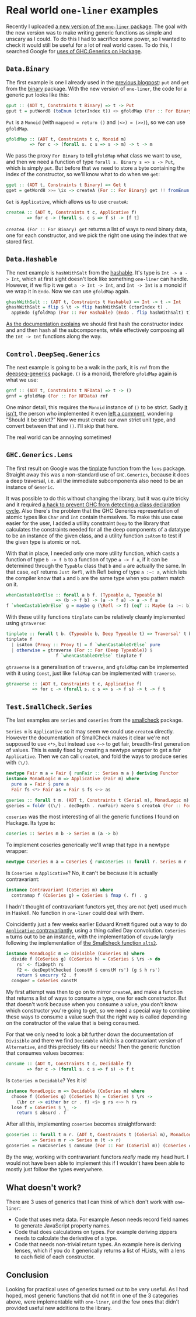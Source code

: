 Real world `one-liner` examples
===============================

Recently I uploaded [a new version of the `one-liner` package][0]. The goal
with the new version was to make writing generic functions as simple and
unscary as I could. To do this I had to sacrifice some power, so I wanted to
check it would still be useful for a lot of real world cases.
To do this, I searched Google for [uses of GHC.Generics on Hackage][1].

`Data.Binary`
------------------
The first example is one I already used in the [previous blogpost][4]:
`put` and `get` from the [binary][3] package.
With the new version of `one-liner`, the code for a generic `put` looks like this:

```haskell
gput :: (ADT t, Constraints t Binary) => t -> Put
gput t = putWord8 (toEnum (ctorIndex t)) <> gfoldMap (For :: For Binary) put t
```

`Put` is a `Monoid` (with `mappend = return ()` and `(<>) = (>>)`), so we can
use `gfoldMap`.

```haskell
gfoldMap :: (ADT t, Constraints t c, Monoid m)
         => for c -> (forall s. c s => s -> m) -> t -> m
```

We pass the proxy `For Binary` to tell `gfoldMap` what class we want to use,
and then we need a function of type `forall s. Binary s => s -> Put`,
which is simply `put`. But before that we need to store a byte containing
the index of the constructor, so we'll know what to do when we `get`:

```haskell
gget :: (ADT t, Constraints t Binary) => Get t
gget = getWord8 >>= \ix -> createA (For :: For Binary) get !! fromEnum ix
```

`Get` is `Applicative`, which allows us to use `createA`:

```haskell
createA :: (ADT t, Constraints t c, Applicative f)
        => for c -> (forall s. c s => f s) -> [f t]
```

`createA (For :: For Binary) get` returns a list of ways to read binary data,
one for each constructor, and we pick the right one using the index
that we stored first.

`Data.Hashable`
---------------

The next example is `hashWithSalt` from the [hashable][5]. It's type is
`Int -> a -> Int`, which at first sight doesn't look like something `one-liner`
can handle. However, if we flip it we get `a -> Int -> Int`, and `Int -> Int` is
a monoid if we wrap it in `Endo`. Now we can use `gfoldMap` again.

```haskell
ghashWithSalt :: (ADT t, Constraints t Hashable) => Int -> t -> Int
ghashWithSalt = flip $ \t -> flip hashWithSalt (ctorIndex t) .
  appEndo (gfoldMap (For :: For Hashable) (Endo . flip hashWithSalt) t)
```

[As the documentation explains][6] we should first hash the constructor index
and and then hash all the subcomponents, while effectively composing all the
`Int -> Int` functions along the way.

`Control.DeepSeq.Generics`
--------------------------

The next example is going to be a walk in the park, it is `rnf` from the
[deepseq-generics][7] package. `()` is a monoid, therefore `gfoldMap`
again is what we use:

```haskell
grnf :: (ADT t, Constraints t NFData) => t -> ()
grnf = gfoldMap (For :: For NFData) rnf
```

One minor detail, this requires the `Monoid` instance of `()` to be strict.
Sadly [it isn't][8], the person who implemented it even [left a comment][8],
wondering “Should it be strict?”
Now we must create our own strict unit type,
and convert between that and `()`. I'll skip that here.

The real world can be annoying sometimes!

`GHC.Generics.Lens`
-------------------

The first result on Google was the [tinplate][2] function from the `lens` package.
Straight away this was a non-standard use of `GHC.Generics`, because it does
a deep traversal, i.e. all the immediate subcomponents also need to be an instance
of `Generic`.

It was possible to do this without changing the library, but it was quite tricky
and it required [a hack to prevent GHC from detecting a class declaration cycle][9].
Also there's the problem that the GHC Generics representation of atomic types
like `Char` and `Int` contain themselves.
To make this use case easier for the user, I added a utility constraint `Deep`
to the library that calculates
the constraints needed for all the deep components of a datatype to be an
instance of the given class, and a utility function `isAtom` to test if the
given type is atomic or not.

With that in place, I needed only one more utility function, which casts
a function of type `b -> f b` to a function of type `a -> f a`, if it can be
determined through the `Typable` class that `b` and `a` are actually the same.
In that case, `eqT` returns `Just Refl`, with Refl being of type `a :~: a`,
which lets the compiler know that `a` and `b` are the same type when you
pattern match on it.

```haskell
whenCastableOrElse :: forall a b f. (Typeable a, Typeable b)
                   => (b -> f b) -> (a -> f a) -> a -> f a
f `whenCastableOrElse` g = maybe g (\Refl -> f) (eqT :: Maybe (a :~: b))
```

With these utility functions `tinplate` can be relatively cleanly implemented
using `gtraverse`:

```haskell
tinplate :: forall t b. (Typeable b, Deep Typeable t) => Traversal' t b
tinplate f
  | isAtom (Proxy :: Proxy t) = f `whenCastableOrElse` pure
  | otherwise = gtraverse (For :: For (Deep Typeable)) $
                   f `whenCastableOrElse` tinplate f
```

`gtraverse` is a generalisation of `traverse`, and `gfoldMap` can be
implemented with it using `Const`, just like `foldMap` can be
implemented with `traverse`.

```haskell
gtraverse :: (ADT t, Constraints t c, Applicative f)
          => for c -> (forall s. c s => s -> f s) -> t -> f t
```

`Test.SmallCheck.Series`
------------------------

The last examples are `series` and `coseries` from the [smallcheck][10] package.

`Series m` is `Applicative` so it may seem we could use `createA` directly.
However the documentation of SmallCheck makes it clear we're not supposed to
use `<*>`, but instead use `<~>` to get fair, breadth-first generation of values.
This is easily fixed by creating a newtype wrapper to get a fair `Applicative`.
Then we can call `createA`, and fold the ways to produce series with `(\/)`.

```haskell
newtype Fair m a = Fair { runFair :: Series m a } deriving Functor
instance MonadLogic m => Applicative (Fair m) where
  pure a = Fair $ pure a
  Fair fs <*> Fair as = Fair $ fs <~> as

gseries :: forall t m. (ADT t, Constraints t (Serial m), MonadLogic m) => Series m t
gseries = foldr ((\/) . decDepth . runFair) mzero $ createA (For :: For (Serial m)) (Fair series)
```

`coseries` was the most interesting of all the generic functions I found on
Hackage. Its type is:

```haskell
coseries :: Series m b -> Series m (a -> b)
```

To implement coseries generically we'll wrap that type in a newtype wrapper:

```haskell
newtype CoSeries m a = CoSeries { runCoSeries :: forall r. Series m r -> Series m (a -> r) }
```

Is `Coseries m` `Applicative`? No, it can't be because it is
actually contravariant:

```haskell
instance Contravariant (CoSeries m) where
  contramap f (CoSeries g) = CoSeries $ fmap (. f) . g
```

I hadn't thought of contravariant functors yet, they are not (yet) used much
in Haskell. No function in `one-liner` could deal with them.

Coincidently just a few weeks earlier Edward Kmett figured out a way
to do [`Applicative` contravariantly][11], using a thing called Day convolution.
`CoSeries m` turns out to be an instance, with the implementation of `divide`
largly following the implementation of [the Smallcheck function `alts2`][12].

```haskell
instance MonadLogic m => Divisible (CoSeries m) where
  divide f (CoSeries g) (CoSeries h) = CoSeries $ \rs -> do
    rs' <- fixDepth rs
    f2 <- decDepthChecked (constM $ constM rs') (g $ h rs')
    return $ uncurry f2 . f
  conquer = CoSeries constM
```

My first attempt was then to go on to mirror `createA`, and make a function
that returns a list of ways to consume a type, one for each constructor.
But that doesn't work because when you consume a value, you don't know which
constructor you're going to get, so we need a special way to combine these ways
to consume a value such that the right way is called depending on the
constructor of the value that is being consumed.

For that we only need to look a bit further down the documentation of `Divisible`
and there we find `Decidable` which is a contravariant version of `Alternative`,
and this precisely fits our needs! Then the generic function that consumes
values becomes:

```haskell
consume :: (ADT t, Constraints t c, Decidable f)
        => for c -> (forall s. c s => f s) -> f t
```

Is `CoSeries m` `Decidable`? Yes it is!

```haskell
instance MonadLogic m => Decidable (CoSeries m) where
  choose f (CoSeries g) (CoSeries h) = CoSeries $ \rs ->
    (\br cr -> either br cr . f) <$> g rs <~> h rs
  lose f = CoSeries $ \_ ->
    return $ absurd . f
```

After all this, implementing `coseries` becomes straightforward:

```haskell
gcoseries :: forall t m r. (ADT t, Constraints t (CoSerial m), MonadLogic m)
          => Series m r -> Series m (t -> r)
gcoseries = runCoSeries $ consume (For :: For (CoSerial m)) (CoSeries coseries)
```

By the way, working with contravariant functors _really_ made my head hurt.
I would not have been able to implement this if I wouldn't have been able to
mostly just follow the types everywhere.

What doesn't work?
-----------------
There are 3 uses of generics that I can think of which don't work with `one-liner`:

- Code that uses meta data. For example Aeson needs record field names to generate
  JavaScript property names.
- Code that does calculations on types. For example deriving zippers needs to
  calculate the derivative of a type.
- Code that needs non-trivial return types. An example here is deriving lenses,
  which if you do it generically returns a list of HLists, with a lens to each
  field of each constructor.

Conclusion
----------
Looking for practical uses of generics turned out to be very useful. As I had
hoped, most generic functions that did not fit in one of the 3 categories above,
were implementable with `one-liner`, and the few ones that didn't provided useful
new additions to the library.


[0]: http://hackage.haskell.org/package/one-liner-0.5
[1]: https://www.google.se/search?q=%22import+GHC.Generics%22+site:hackage.haskell.org
[2]: http://hackage.haskell.org/package/lens-4.3.3/docs/Generics-Deriving-Lens.html#v:tinplate
[3]: http://hackage.haskell.org/package/binary-0.7.2.1/docs/Data-Binary.html
[4]: https://github.com/sjoerdvisscher/blog/blob/master/2012/2012-09-06%20constraint-based%20generics.md
[5]: http://hackage.haskell.org/package/hashable-1.2.2.0/docs/Data-Hashable.html
[6]: http://hackage.haskell.org/package/hashable-1.2.2.0/docs/Data-Hashable.html#g:7
[7]: http://hackage.haskell.org/package/deepseq-generics-0.1.1.1
[8]: http://hackage.haskell.org/package/base-4.7.0.1/docs/src/Data-Monoid.html#Monoid
[9]: http://stackoverflow.com/a/14133573/5852
[10]: http://hackage.haskell.org/package/smallcheck-1.1.1/docs/Test-SmallCheck-Series.html
[11]: https://hackage.haskell.org/package/contravariant-1.2/docs/Data-Functor-Contravariant-Divisible.html
[12]: http://hackage.haskell.org/package/smallcheck-1.1.1/docs/Test-SmallCheck-Series.html#v:alts2
